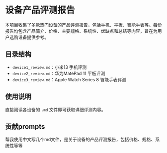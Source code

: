 # 设备产品评测报告

本项目收集了多款热门设备的产品评测报告，包括手机、平板、智能手表等。每份报告均包含产品简介、价格、主要规格、系统性、优缺点和总结等内容，旨在为用户选购设备提供参考。

## 目录结构

- `device1_review.md`：小米13 手机评测
- `device2_review.md`：华为MatePad 11 平板评测
- `device3_review.md`：Apple Watch Series 8 智能手表评测

## 使用说明

直接阅读各设备的 `.md` 文件即可获取详细评测内容。

## 贡献prompts
帮我使用中文写几个md文件，是关于设备的产品评测报告，包括价格、规格、系统性等等
